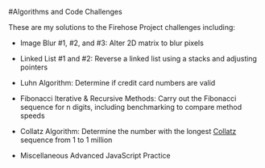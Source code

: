 #Algorithms and Code Challenges

These are my solutions to the Firehose Project challenges including:

- Image Blur #1, #2, and #3: Alter 2D matrix to blur pixels

- Linked List #1 and #2: Reverse a linked list using a stacks and adjusting pointers

- Luhn Algorithm: Determine if credit card numbers are valid

- Fibonacci Iterative & Recursive Methods: Carry out the Fibonacci sequence for n digits, including benchmarking to compare method speeds

- Collatz Algorithm: Determine the number with the longest [Collatz](https://en.wikipedia.org/wiki/Collatz_conjecture) sequence from 1 to 1 million

- Miscellaneous Advanced JavaScript Practice